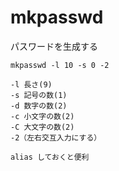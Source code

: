# mkpasswd

パスワードを生成する

```
mkpasswd -l 10 -s 0 -2

-l 長さ(9)
-s 記号の数(1)
-d 数字の数(2)
-c 小文字の数(2)
-C 大文字の数(2)
-2（左右交互入力にする）

alias しておくと便利
```
